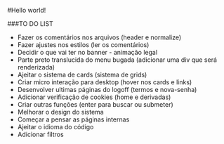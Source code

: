 #Hello world!


###TO DO LIST
* Fazer os comentários nos arquivos (header e normalize)
* Fazer ajustes nos estilos (ler os comentários)
* Decidir o que vai ter no banner - animação legal
* Parte preto translucida do menu bugada (adicionar uma div que será renderizada)
* Ajeitar o sistema de cards (sistema de grids)
* Criar micro interação para desktop (hover nos cards e links)
* Desenvolver ultimas páginas do logoff (termos e nova-senha)
* Adicionar verificação de cookies (home e derivadas)
* Criar outras funções (enter para buscar ou submeter)
* Melhorar o design do sistema
* Começar a pensar as páginas internas
* Ajeitar o idioma do código
* Adicionar filtros